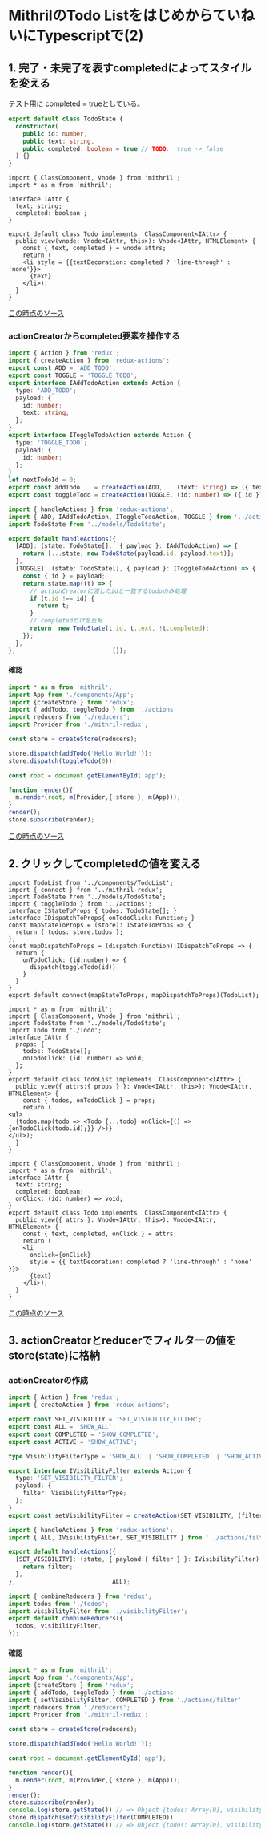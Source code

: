 # MithrilのTodo ListをはじめからていねいにTypescriptで(2)

## 1. 完了・未完了を表すcompletedによってスタイルを変える

テスト用に completed = trueとしている。

```ts:src/models/TodoState.ts
export default class TodoState {
  constructor(
    public id: number,
    public text: string,
    public completed: boolean = true // TODO:  true -> false
  ) {}
}
```

```ts:src/components/Todo.tsx
import { ClassComponent, Vnode } from 'mithril'; 
import * as m from 'mithril';

interface IAttr {
  text: string;
  completed: boolean ;
}

export default class Todo implements  ClassComponent<IAttr> {
  public view(vnode: Vnode<IAttr, this>): Vnode<IAttr, HTMLElement> {
    const { text, completed } = vnode.attrs;
    return (
    <li style = {{textDecoration: completed ? 'line-through' : 'none'}}>
      {text}
    </li>);
  }
}
```

[この時点のソース](https://github.com/hibohiboo/develop/tree/1c332b4454421f5d7e2f44ce12a430708b4c8050/tutorial/lesson/redux-todo-mithril)


### actionCreatorからcompleted要素を操作する

```ts:src/actions/index.ts
import { Action } from 'redux';
import { createAction } from 'redux-actions';
export const ADD = 'ADD_TODO';
export const TOGGLE = 'TOGGLE_TODO';
export interface IAddTodoAction extends Action {
  type: 'ADD_TODO';
  payload: {
    id: number;
    text: string;
  };
}
export interface IToggleTodoAction extends Action {
  type: 'TOGGLE_TODO';
  payload: {
    id: number;
  };
}
let nextTodoId = 0;
export const addTodo    = createAction(ADD,    (text: string) => ({ text, id: nextTodoId++ }));
export const toggleTodo = createAction(TOGGLE, (id: number) => ({ id }));
```


```ts:src/reducers/todos.ts
import { handleActions } from 'redux-actions';
import { ADD, IAddTodoAction, IToggleTodoAction, TOGGLE } from '../actions';
import TodoState from '../models/TodoState';

export default handleActions({
  [ADD]: (state: TodoState[],  { payload }: IAddTodoAction) => {
    return [...state, new TodoState(payload.id, payload.text)];
  },
  [TOGGLE]: (state: TodoState[], { payload }: IToggleTodoAction) => {
    const { id } = payload;
    return state.map((t) => {
      // actionCreatorに渡したidと一致するtodoのみ処理
      if (t.id !== id) {
        return t;
      }
      // completedだけを反転
      return  new TodoState(t.id, t.text, !t.completed);
    });
  },
},                           []);
```
#### 確認

```ts:src/app.ts
import * as m from 'mithril';
import App from './components/App';
import {createStore } from 'redux';
import { addTodo, toggleTodo } from './actions'
import reducers from './reducers';
import Provider from './mithril-redux';

const store = createStore(reducers);

store.dispatch(addTodo('Hello World!'));
store.dispatch(toggleTodo(0));

const root = document.getElementById('app');

function render(){
  m.render(root, m(Provider,{ store }, m(App)));
}
render();
store.subscribe(render);
```

[この時点のソース](https://github.com/hibohiboo/develop/tree/4e058b4040b39f3ddbb786170b81dcabe91f14e3/tutorial/lesson/redux-todo-mithril)

## 2. クリックしてcompletedの値を変える

```ts:src/containers/VisibleTodoList.tsx
import TodoList from '../components/TodoList';
import { connect } from '../mithril-redux';
import TodoState from '../models/TodoState';
import { toggleTodo } from '../actions';
interface IStateToProps { todos: TodoState[]; }
interface IDispatchToProps{ onTodoClick: Function; }
const mapStateToProps = (store): IStateToProps => {
  return { todos: store.todos };
};
const mapDispatchToProps = (dispatch:Function):IDispatchToProps => {
  return {
    onTodoClick: (id:number) => {
      dispatch(toggleTodo(id))
    }
  }
}
export default connect(mapStateToProps, mapDispatchToProps)(TodoList);
```

```ts:src/components/TodoList.tsx
import * as m from 'mithril';
import { ClassComponent, Vnode } from 'mithril';
import TodoState from '../models/TodoState';
import Todo from './Todo';
interface IAttr {
  props: {
    todos: TodoState[];
    onTodoClick: (id: number) => void;
  };
}
export default class TodoList implements  ClassComponent<IAttr> {
  public view({ attrs:{ props } }: Vnode<IAttr, this>): Vnode<IAttr, HTMLElement> {
    const { todos, onTodoClick } = props;
    return (
<ul>
  {todos.map(todo => <Todo {...todo} onClick={() => {onTodoClick(todo.id);}} />)}
</ul>);
  }
}
```

```ts:src/components/Todo.tsx
import { ClassComponent, Vnode } from 'mithril';
import * as m from 'mithril';
interface IAttr {
  text: string;
  completed: boolean;
  onClick: (id: number) => void;
}
export default class Todo implements  ClassComponent<IAttr> {
  public view({ attrs }: Vnode<IAttr, this>): Vnode<IAttr, HTMLElement> {
    const { text, completed, onClick } = attrs;
    return (
    <li
      onclick={onClick}
      style = {{ textDecoration: completed ? 'line-through' : 'none' }}>
      {text}
    </li>);
  }
}
```

[この時点のソース](https://github.com/hibohiboo/develop/tree/268bb6aec371f212db7be66af945dff809607273/tutorial/lesson/redux-todo-mithril)

## 3.  actionCreatorとreducerでフィルターの値をstore(state)に格納

### actionCreatorの作成

```ts:src/actions/filter.ts
import { Action } from 'redux';
import { createAction } from 'redux-actions';

export const SET_VISIBILITY = 'SET_VISIBILITY_FILTER';
export const ALL = 'SHOW_ALL';
export const COMPLETED = 'SHOW_COMPLETED';
export const ACTIVE = 'SHOW_ACTIVE';

type VisibilityFilterType = 'SHOW_ALL' | 'SHOW_COMPLETED' | 'SHOW_ACTIVE';

export interface IVisibilityFilter extends Action {
  type: 'SET_VISIBILITY_FILTER';
  payload: {
    filter: VisibilityFilterType;
  };
}
export const setVisibilityFilter = createAction(SET_VISIBILITY, (filter: VisibilityFilterType) => ({ filter }));
```

```ts:src/reducers/visibilityFilter.ts
import { handleActions } from 'redux-actions';
import { ALL, IVisibilityFilter, SET_VISIBILITY } from '../actions/filter';

export default handleActions({
  [SET_VISIBILITY]: (state, { payload:{ filter } }: IVisibilityFilter) => {
    return filter;
  },
},                           ALL);
```

```ts:src/reducers/index.ts
import { combineReducers } from 'redux';
import todos from './todos';
import visibilityFilter from './visibilityFilter';
export default combineReducers({
  todos, visibilityFilter,
});
```

#### 確認

```ts:src/app.ts
import * as m from 'mithril';
import App from './components/App';
import {createStore } from 'redux';
import { addTodo, toggleTodo } from './actions'
import { setVisibilityFilter, COMPLETED } from './actions/filter'
import reducers from './reducers';
import Provider from './mithril-redux';

const store = createStore(reducers);

store.dispatch(addTodo('Hello World!'));

const root = document.getElementById('app');

function render(){
  m.render(root, m(Provider,{ store }, m(App)));
}
render();
store.subscribe(render);
console.log(store.getState()) // => Object {todos: Array[0], visibilityFilter: "SHOW_ALL"}
store.dispatch(setVisibilityFilter(COMPLETED))
console.log(store.getState()) // => Object {todos: Array[0], visibilityFilter: "SHOW_COMPLETED"}
```
